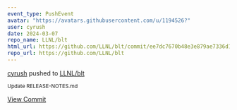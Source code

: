 ```yaml
---
event_type: PushEvent
avatar: "https://avatars.githubusercontent.com/u/1194526?"
user: cyrush
date: 2024-03-07
repo_name: LLNL/blt
html_url: https://github.com/LLNL/blt/commit/ee7dc7670b48e3e879ae7336d1428b914fdfab75
repo_url: https://github.com/LLNL/blt
---
```


<a href='https://github.com/cyrush' target='_blank'>cyrush</a> pushed to <a href='https://github.com/LLNL/blt' target='_blank'>LLNL/blt</a>

<small>Update RELEASE-NOTES.md</small>

<a href='https://github.com/LLNL/blt/commit/ee7dc7670b48e3e879ae7336d1428b914fdfab75' target='_blank'>View Commit</a>